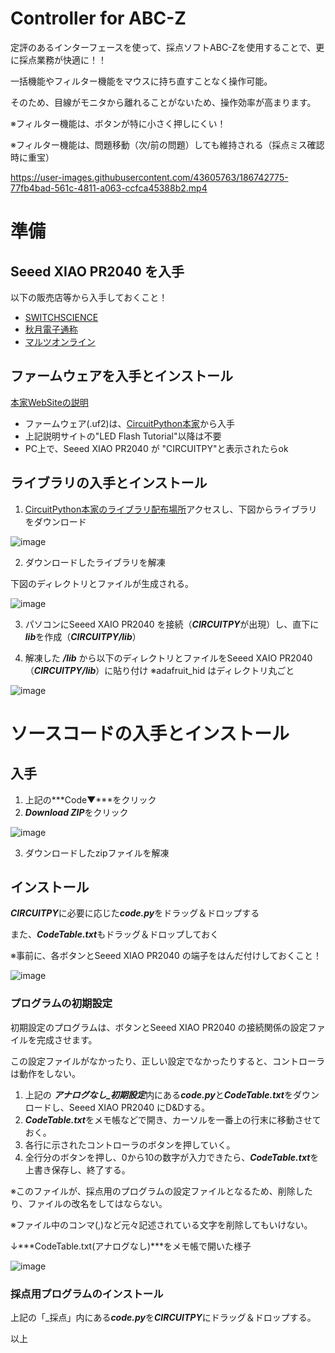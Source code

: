 # Controller for ABC-Z
定評のあるインターフェースを使って、採点ソフトABC-Zを使用することで、更に採点業務が快適に！！

一括機能やフィルター機能をマウスに持ち直すことなく操作可能。

そのため、目線がモニタから離れることがないため、操作効率が高まります。

※フィルター機能は、ボタンが特に小さく押しにくい！

※フィルター機能は、問題移動（次/前の問題）しても維持される（採点ミス確認時に重宝）

https://user-images.githubusercontent.com/43605763/186742775-77fb4bad-561c-4811-a063-ccfca45388b2.mp4



# 準備
## Seeed XIAO PR2040 を入手
以下の販売店等から入手しておくこと！
- [SWITCHSCIENCE](https://www.switch-science.com/catalog/7634/)
- [秋月電子通称](https://akizukidenshi.com/catalog/g/gM-17044/)
- [マルツオンライン](https://www.marutsu.co.jp/pc/i/2229736/)


## ファームウェアを入手とインストール
 [本家WebSiteの説明](https://wiki.seeedstudio.com/XIAO-RP2040-with-CircuitPython/)
- ファームウェア(.uf2)は、[CircuitPython本家](https://circuitpython.org/board/seeeduino_xiao_rp2040/)から入手
- 上記説明サイトの"LED Flash Tutorial"以降は不要
- PC上で、Seeed XIAO PR2040 が "CIRCUITPY"と表示されたらok


## ライブラリの入手とインストール　
1. [CircuitPython本家のライブラリ配布場所](https://circuitpython.org/libraries)アクセスし、下図からライブラリをダウンロード

![image](https://user-images.githubusercontent.com/43605763/185802350-7a6c4999-844f-4b76-9860-59f934375b84.png)

2. ダウンロードしたライブラリを解凍

下図のディレクトリとファイルが生成される。

![image](https://user-images.githubusercontent.com/43605763/185802707-b66e42cc-9f02-4a70-8974-5c61c6941ead.png)

3. パソコンにSeeed XAIO PR2040 を接続（***CIRCUITPY***が出現）し、直下に***lib***を作成（***CIRCUITPY/lib***）

4. 解凍した ***/lib*** から以下のディレクトリとファイルをSeeed XAIO PR2040（***CIRCUITPY/lib***）に貼り付け
  ※adafruit_hid はディレクトリ丸ごと
 
![image](https://user-images.githubusercontent.com/43605763/185802888-962c7d67-b286-45b4-8abc-6b16a9cc2b04.png)



# ソースコードの入手とインストール
## 入手
1. 上記の***Code▼***をクリック
2. ***Download ZIP***をクリック

![image](https://user-images.githubusercontent.com/43605763/186346284-155919a4-edf8-4373-bf9f-97778d5a4871.png)

3. ダウンロードしたzipファイルを解凍


## インストール
***CIRCUITPY***に必要に応じた***code.py***をドラッグ＆ドロップする

また、***CodeTable.txt***もドラッグ＆ドロップしておく

※事前に、各ボタンとSeeed XIAO PR2040 の端子をはんだ付けしておくこと！

![image](https://user-images.githubusercontent.com/43605763/186352581-a76f5442-3beb-4440-bfcb-bcfb411125ad.png)

### プログラムの初期設定
初期設定のプログラムは、ボタンとSeeed XIAO PR2040 の接続関係の設定ファイルを完成させます。

この設定ファイルがなかったり、正しい設定でなかったりすると、コントローラは動作をしない。



 1. 上記の ***アナログなし_初期設定***内にある***code.py***と***CodeTable.txt***をダウンロードし、Seeed XIAO PR2040 にD&Dする。
 2. ***CodeTable.txt***をメモ帳などで開き、カーソルを一番上の行末に移動させておく。
 3. 各行に示されたコントローラのボタンを押していく。
 4. 全行分のボタンを押し、0から10の数字が入力できたら、***CodeTable.txt***を上書き保存し、終了する。
 
 ※このファイルが、採点用のプログラムの設定ファイルとなるため、削除したり、ファイルの改名をしてはならない。

※ファイル中のコンマ(,)など元々記述されている文字を削除してもいけない。


↓***CodeTable.txt(アナログなし)***をメモ帳で開いた様子

![image](https://user-images.githubusercontent.com/43605763/191004226-fe6582ee-8994-4adc-a3c8-10d8aae47128.png)



### 採点用プログラムのインストール
上記の「_採点」内にある***code.py***を***CIRCUITPY***にドラッグ＆ドロップする。

以上

